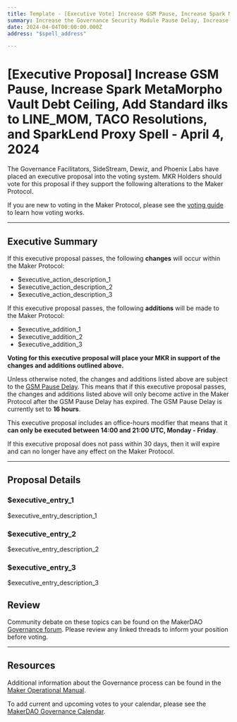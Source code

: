 ```yaml
---
title: Template - [Executive Vote] Increase GSM Pause, Increase Spark MetaMorpho Vault Debt Ceiling, Add Standard ilks to LINE_MOM, TACO Resolutions, and SparkLend Proxy Spell - April 4, 2024
summary: Increase the Governance Security Module Pause Delay, Increase Spark MetaMorph Maximum Debt Ceiling, Add non-PSM vaults to Debt Ceiling Breaker, Approve BT Project Aethena Resolutions, and Activate SparkLendProxy Spell. 
date: 2024-04-04T00:00:00.000Z
address: "$spell_address"

---
```

# [Executive Proposal] Increase GSM Pause, Increase Spark MetaMorpho Vault Debt Ceiling, Add Standard ilks to LINE_MOM, TACO Resolutions, and SparkLend Proxy Spell - April 4, 2024

The Governance Facilitators, SideStream, Dewiz, and Phoenix Labs have placed an executive proposal into the voting system. MKR Holders should vote for this proposal if they support the following alterations to the Maker Protocol.

If you are new to voting in the Maker Protocol, please see the [voting guide](https://manual.makerdao.com/governance/voting-in-makerdao/on-chain-governance) to learn how voting works.

---

## Executive Summary

If this executive proposal passes, the following **changes** will occur within the Maker Protocol:
- $executive_action_description_1
- $executive_action_description_2
- $executive_action_description_3

If this executive proposal passes, the following **additions** will be made to the Maker Protocol:
- $executive_addition_1
- $executive_addition_2
- $executive_addition_3

**Voting for this executive proposal will place your MKR in support of the changes and additions outlined above.**

Unless otherwise noted, the changes and additions listed above are subject to the [GSM Pause Delay](https://manual.makerdao.com/parameter-index/core/param-gsm-pause-delay). This means that if this executive proposal passes, the changes and additions listed above will only become active in the Maker Protocol after the GSM Pause Delay has expired. The GSM Pause Delay is currently set to **16 hours**.

This executive proposal includes an office-hours modifier that means that it **can only be executed between 14:00 and 21:00 UTC, Monday - Friday**. 

If this executive proposal does not pass within 30 days, then it will expire and can no longer have any effect on the Maker Protocol.

---

## Proposal Details

### $executive_entry_1

$executive_entry_description_1

### $executive_entry_2

$executive_entry_description_2

### $executive_entry_3

$executive_entry_description_3

## Review

Community debate on these topics can be found on the MakerDAO [Governance forum](https://forum.makerdao.com/). Please review any linked threads to inform your position before voting.

---

## Resources

Additional information about the Governance process can be found in the [Maker Operational Manual](https://manual.makerdao.com).

To add current and upcoming votes to your calendar, please see the [MakerDAO Governance Calendar](https://manual.makerdao.com/makerdao/calendars/governance-calendar).
